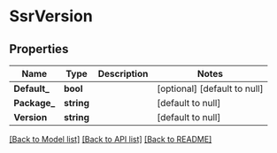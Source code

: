 # SsrVersion

## Properties
Name | Type | Description | Notes
------------ | ------------- | ------------- | -------------
**Default_** | **bool** |  | [optional] [default to null]
**Package_** | **string** |  | [default to null]
**Version** | **string** |  | [default to null]

[[Back to Model list]](../README.md#documentation-for-models) [[Back to API list]](../README.md#documentation-for-api-endpoints) [[Back to README]](../README.md)

